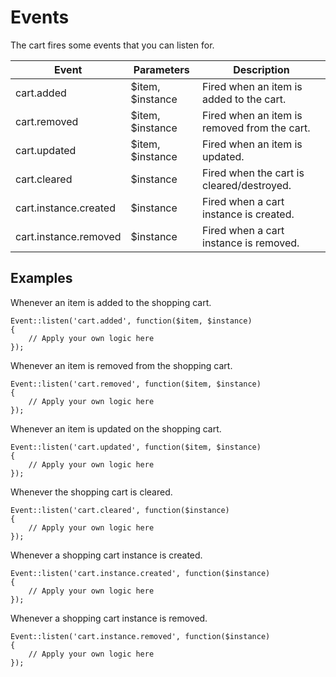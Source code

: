# Events

The cart fires some events that you can listen for.

Event                 | Parameters        | Description
--------------------- | ----------------- | -----------
cart.added            | $item, $instance  | Fired when an item is added to the cart.
cart.removed          | $item, $instance  | Fired when an item is removed from the cart.
cart.updated          | $item, $instance  | Fired when an item is updated.
cart.cleared          | $instance         | Fired when the cart is cleared/destroyed.
cart.instance.created | $instance         | Fired when a cart instance is created.
cart.instance.removed | $instance         | Fired when a cart instance is removed.

## Examples

Whenever an item is added to the shopping cart.

	Event::listen('cart.added', function($item, $instance)
	{
		// Apply your own logic here
	});

Whenever an item is removed from the shopping cart.

	Event::listen('cart.removed', function($item, $instance)
	{
		// Apply your own logic here
	});

Whenever an item is updated on the shopping cart.

	Event::listen('cart.updated', function($item, $instance)
	{
		// Apply your own logic here
	});

Whenever the shopping cart is cleared.

	Event::listen('cart.cleared', function($instance)
	{
		// Apply your own logic here
	});

Whenever a shopping cart instance is created.

	Event::listen('cart.instance.created', function($instance)
	{
		// Apply your own logic here
	});

Whenever a shopping cart instance is removed.

	Event::listen('cart.instance.removed', function($instance)
	{
		// Apply your own logic here
	});
